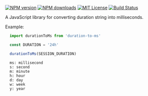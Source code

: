 [![NPM version][npm-version-image]][npm-url]
[![NPM downloads][npm-downloads-image]][downloads-url]
[![MIT License][license-image]][license-url]
[![Build Status][travis-image]][travis-url]

A JavaScript library for converting duration string into milliseconds.

Example:
```javascript
  import durationToMs from 'duration-to-ms'

  const DURATION = '24h'

  durationToMs(SESSION_DURATION)
```

```
  ms: millisecond
  s: second
  m: minute
  h: hour
  d: day
  w: week
  y: year
```

[npm-url]: https://npmjs.org/package/duration-to-ms
[npm-version-image]: https://img.shields.io/npm/v/duration-to-ms.svg?style=flat
[npm-downloads-image]: https://img.shields.io/npm/dm/duration-to-ms.svg?style=flat
[downloads-url]: https://npmcharts.com/compare/duration-to-ms?minimal=true

[license-image]: https://img.shields.io/badge/license-MIT-blue.svg?style=flat
[license-url]: LICENSE

[travis-url]: https://travis-ci.com/DmytryS/duration-to-ms
[travis-image]: https://travis-ci.com/DmytryS/duration-to-ms.svg?branch=master